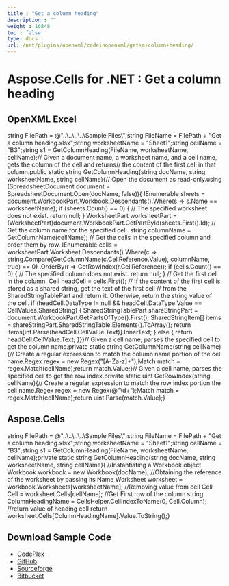 ```yaml
---
title : "Get a column heading" 
description : "" 
weight : 16848 
toc : false
type: docs
url: /net/plugins/openxml/codeinopenxml/get+a+column+heading/
---
```


# Aspose.Cells for .NET : Get a column heading


## OpenXML Excel

string FilePath = @"..\\..\\..\\..\\Sample Files\\";string FileName = FilePath + "Get a column heading.xlsx";string worksheetName = "Sheet1";string cellName = "B3";string s1 = GetColumnHeading(FileName, worksheetName, cellName);// Given a document name, a worksheet name, and a cell name, gets the column of the cell and returns// the content of the first cell in that column.public static string GetColumnHeading(string docName, string worksheetName, string cellName){// Open the document as read-only.using (SpreadsheetDocument document = SpreadsheetDocument.Open(docName, false)){    IEnumerable<Sheet> sheets = document.WorkbookPart.Workbook.Descendants<Sheet>().Where(s => s.Name == worksheetName);    if (sheets.Count() == 0)    {        // The specified worksheet does not exist.        return null;    }    WorksheetPart worksheetPart = (WorksheetPart)document.WorkbookPart.GetPartById(sheets.First().Id);    // Get the column name for the specified cell.    string columnName = GetColumnName(cellName);    // Get the cells in the specified column and order them by row.    IEnumerable<Cell> cells = worksheetPart.Worksheet.Descendants<Cell>().Where(c => string.Compare(GetColumnName(c.CellReference.Value), columnName, true) == 0)        .OrderBy(r => GetRowIndex(r.CellReference));    if (cells.Count() == 0)    {        // The specified column does not exist.        return null;    }    // Get the first cell in the column.    Cell headCell = cells.First();    // If the content of the first cell is stored as a shared string, get the text of the first cell    // from the SharedStringTablePart and return it. Otherwise, return the string value of the cell.    if (headCell.DataType != null && headCell.DataType.Value == CellValues.SharedString)    {        SharedStringTablePart shareStringPart = document.WorkbookPart.GetPartsOfType<SharedStringTablePart>().First();        SharedStringItem\[\] items = shareStringPart.SharedStringTable.Elements<SharedStringItem>().ToArray();        return items\[int.Parse(headCell.CellValue.Text)\].InnerText;    }    else    {        return headCell.CellValue.Text;    }}}// Given a cell name, parses the specified cell to get the column name.private static string GetColumnName(string cellName){// Create a regular expression to match the column name portion of the cell name.Regex regex = new Regex("\[A-Za-z\]+");Match match = regex.Match(cellName);return match.Value;}// Given a cell name, parses the specified cell to get the row index.private static uint GetRowIndex(string cellName){// Create a regular expression to match the row index portion the cell name.Regex regex = new Regex(@"\\d+");Match match = regex.Match(cellName);return uint.Parse(match.Value);}

## Aspose.Cells

string FilePath = @"..\\..\\..\\..\\Sample Files\\";string FileName = FilePath + "Get a column heading.xlsx";string worksheetName = "Sheet1";string cellName = "B3";string s1 = GetColumnHeading(FileName, worksheetName, cellName);private static string GetColumnHeading(string docName, string worksheetName, string cellName){    //Instantiating a Workbook object    Workbook workbook = new Workbook(docName);    //Obtaining the reference of the worksheet by passing its Name    Worksheet worksheet = workbook.Worksheets\[worksheetName\];    //Removing value from cell    Cell Cell = worksheet.Cells\[cellName\];    //Get First row of the column    string ColumnHeadingName = CellsHelper.CellIndexToName(0, Cell.Column);    //return value of heading cell    return worksheet.Cells\[ColumnHeadingName\].Value.ToString();}

## Download Sample Code

*   [CodePlex](https://asposeopenxml.codeplex.com/releases/view/616479)
*   [GitHub](https://github.com/aspose-cells/Aspose.Cells-for-.NET/releases/tag/AsposeCellsVsOpenXMLv1.1)
*   [Sourceforge](https://sourceforge.net/projects/asposeopenxml/files/Aspose.Cells%20Vs%20OpenXML/Get%20a%20column%20heading%20(Aspose.Cells).zip/download)
*   [Bitbucket](https://bitbucket.org/asposemarketplace/aspose-for-openxml/downloads/Get%20a%20column%20heading%20(Aspose.Cells).zip)

